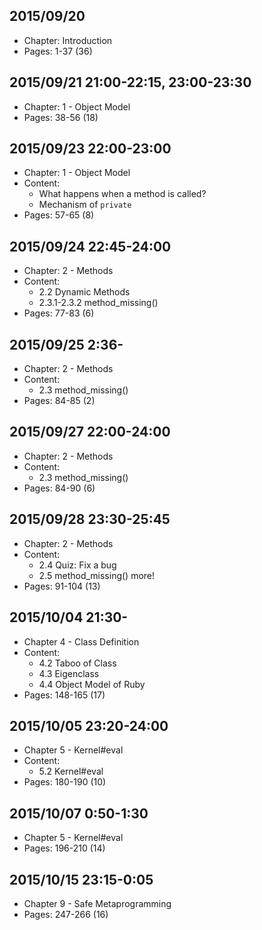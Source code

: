 ## 2015/09/20

* Chapter: Introduction 
* Pages: 1-37 (36)


## 2015/09/21 21:00-22:15, 23:00-23:30

* Chapter: 1 - Object Model
* Pages: 38-56 (18)


## 2015/09/23 22:00-23:00

* Chapter: 1 - Object Model
* Content: 
  * What happens when a method is called?
  * Mechanism of `private`
* Pages: 57-65 (8)

## 2015/09/24 22:45-24:00

* Chapter: 2 - Methods
* Content: 
  * 2.2 Dynamic Methods
  * 2.3.1-2.3.2 method_missing()
* Pages: 77-83 (6)

## 2015/09/25 2:36-


* Chapter: 2 - Methods
* Content:
  * 2.3 method_missing()
* Pages: 84-85 (2)

## 2015/09/27 22:00-24:00

* Chapter: 2 - Methods
* Content: 
  * 2.3 method_missing()
* Pages: 84-90 (6)

## 2015/09/28 23:30-25:45

* Chapter: 2 - Methods
* Content: 
  * 2.4 Quiz: Fix a bug
  * 2.5 method_missing() more!
* Pages: 91-104 (13)

## 2015/10/04 21:30-

* Chapter 4 - Class Definition
* Content: 
  * 4.2 Taboo of Class
  * 4.3 Eigenclass
  * 4.4 Object Model of Ruby
* Pages: 148-165 (17)

## 2015/10/05 23:20-24:00

* Chapter 5 - Kernel#eval
* Content: 
  * 5.2 Kernel#eval
* Pages: 180-190 (10)

## 2015/10/07 0:50-1:30

* Chapter 5 - Kernel#eval
* Pages: 196-210 (14)

## 2015/10/15 23:15-0:05

* Chapter 9 - Safe Metaprogramming
* Pages: 247-266 (16)
